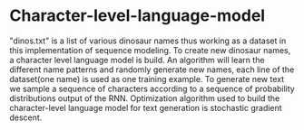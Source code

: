 # Character-level-language-model
"dinos.txt" is a list of various dinosaur names thus working as a dataset in this implementation of sequence modeling.
To create new dinosaur names, a character level language model is build. 
An algorithm will learn the different name patterns and randomly generate new names, each line of the dataset(one name) is used as one training example. 
To generate new text we sample a sequence of characters according to a sequence of probability distributions output of the RNN.
Optimization algorithm used to build the character-level language model for text generation is stochastic gradient descent.
